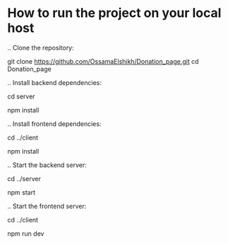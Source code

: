 # How to run the project on your local host


.. Clone the repository:

git clone https://github.com/OssamaElshikh/Donation_page.git
cd Donation_page



.. Install backend dependencies:

cd server

npm install

.. Install frontend dependencies:

cd ../client

npm install

.. Start the backend server:

cd ../server

npm start

.. Start the frontend server:

cd ../client

npm run dev
